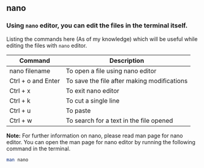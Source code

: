 ## nano

### Using `nano` editor, you can edit the files in the terminal itself.

Listing the commands here (As of my knowledge) which will be useful while editing the files with `nano` editor.

|Command|Description|
|-------|-----------|
| nano filename | To open a file using nano editor |
| Ctrl + o and Enter | To save the file after making modifications |
| Ctrl + x | To exit nano editor |
| Ctrl + k | To cut a single line |
| Ctrl + u | To paste |
| Ctrl + w | To search for a text in the file opened |

**Note:** For further information on nano, please read man page for nano editor. You can open the man page for nano editor by
running the following command in the terminal.

```sh
man nano
```
